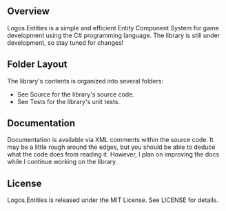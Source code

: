 ## Overview

Logos.Entities is a simple and efficient Entity Component System for game development using the C#
programming language. The library is still under development, so stay tuned for changes!

## Folder Layout

The library's contents is organized into several folders:
* See Source for the library's source code.
* See Tests for the library's unit tests.

## Documentation

Documentation is available via XML comments within the source code. It may be a little rough around
the edges, but you should be able to deduce what the code does from reading it. However, I plan on
improving the docs while I continue working on the library.

## License

Logos.Entities is released under the MIT License. See LICENSE for details.
